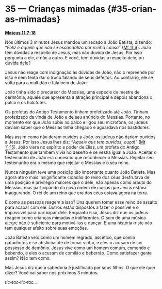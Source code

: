 # 35 — Crianças mimadas {#35-crian-as-mimadas}

[**Mateus 11:7-18**](http://bibliaonline.com.br/acf/mt/11/7-18)

Nos últimos 3 minutos Jesus mandou um recado a João Batista, dizendo: “_Feliz é aquele que não se escandaliza por minha causa”_ ([Mt 11:6](http://bibliaonline.com.br/acf/mt/11/6)). João tem dúvidas a respeito de Jesus, mas não duvida de Jesus. Por isso pergunta a ele, e não a outro. E você, tem dúvidas a respeito dele, ou duvida dele?

Jesus não reage com indignação às dúvidas de João, não o repreende por isso e nem tenta dar o troco falando de seus defeitos. Ao contrário, ele se volta para a multidão e fala bem de João.

João tinha sido o precursor do Messias, uma espécie de mestre de cerimônia, aquele que apresenta a atração principal e depois abandona o palco e os holofotes.

Os profetas do Antigo Testamento tinham profetizado até João. Tinham profetizado da vinda de João e de seu anúncio do Messias. Portanto, no momento em que João subiu ao palco e ligou seu microfone, os judeus deviam saber que o Messias tinha chegado e aguardava nos bastidores.

Mas assim como não deram ouvidos a João, os judeus não dariam ouvidos a Jesus. Por isso Jesus lhes diz: “_Aquele que tem ouvidos, ouça!”_ ([Mt 11:15](http://bibliaonline.com.br/acf/mt/11/15)). João viera no espírito e poder de Elias, um profeta do Antigo Testamento que também vivia no deserto e se vestia igual a João. Aceitar o testemunho de João era o mesmo que reconhecer o Messias. Rejeitar seu testemunho era o mesmo que rejeitar o Messias e o seu reino.

Nunca ninguém teve uma posição tão importante quanto João Batista. Mas agora até o mais insignificante cidadão do reino dos céus desfrutava de uma posição e privilégio maiores que o dele, não apenas como arauto do Messias, mas participando da nova ordem de coisas que Jesus estava inaugurando. O rei de um reino que era dos céus estava agora na terra.

E como as pessoas reagem a isso? Uns querem tomar esse reino de assalto para acabar com ele. Outros estão dispostos a fazer o possível e o impossível para participar dele. Enquanto isso, Jesus diz que os judeus reagem como crianças mimadas e indiferentes. O som de uma música alegre não é suficiente para motivá-las a dançar. E uma história triste não tem qualquer efeito sobre suas emoções.

João Batista veio como um homem regrado, ascético, que comia gafanhotos e se abstinha até de tomar vinho, e eles o acusam de ser possesso de demônio. Jesus vive como um homem comum, comendo e bebendo, e eles o acusam de comilão e beberrão. Como satisfazer gente assim? Não tem como.

Mas Jesus diz que a sabedoria é justificada por seus filhos. O que ele quer dizer? Você vai saber nos próximos 3 minutos.

_tic-tac-tic-tac..._